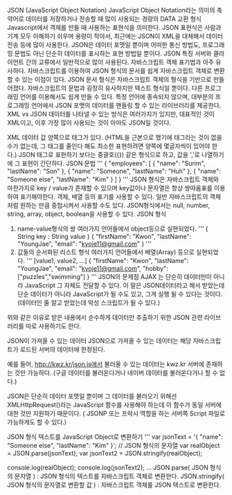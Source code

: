 JSON (JavaScript Object Notation)
JavaScript Object Notation라는 의미의 축약어로 데이터를 저장하거나 전송할 때 많이 사용되는 경량의 DATA 교환 형식
Javascript에서 객체를 만들 때 사용하는 표현식을 의미한다.
JSON 표현식은 사람과 기계 모두 이해하기 쉬우며 용량이 작아서, 최근에는 JSON이 XML을 대체해서 데이터 전송 등에 많이 사용한다.
JSON은 데이터 포맷일 뿐이며 어떠한 통신 방법도, 프로그래밍 문법도 아닌 단순히 데이터를 표시하는 표현 방법일 뿐이다.
JSON 특징
서버와 클라이언트 간의 교류에서 일반적으로 많이 사용된다.
자바스크립트 객체 표기법과 아주 유사하다.
자바스크립트를 이용하여 JSON 형식의 문서를 쉽게 자바스크립트 객체로 변환할 수 있는 이점이 있다.
JSON 문서 형식은 자바스크립트 객체의 형식을 기반으로 만들어졌다.
자바스크립트의 문법과 굉장히 유사하지만 텍스트 형식일 뿐이다.
다른 프로그래밍 언어를 이용해서도 쉽게 만들 수 있다.
특정 언어에 종속되지 않으며, 대부분의 프로그래밍 언어에서 JSON 포맷의 데이터를 핸들링 할 수 있는 라이브러리를 제공한다.
XML vs JSON
데이터를 나타낼 수 있는 방식은 여러가지가 있지만, 대표적인 것이 XML이고, 이후 가장 많이 사용되는 것이 아마도 JSON일 것이다.

XML
데이터 값 양쪽으로 태그가 있다.
(HTML을 근본으로 했기에 태그라는 것이 없을 수가 없는데, 그 태그를 줄인다 해도 최소한 표현하려면 양쪽에 몇글자씩이 있어야 한다.)
JSON
태그로 표현하기 보다는 중괄호({}) 같은 형식으로 하고, 값을 ','로 나열하기에 그 표현이 간단하다.
JSON 문법
'''
{
  "employees": [
    {
      "name": "Surim",
      "lastName": "Son"
    },
    {
      "name": "Someone",
      "lastName": "Huh"
    },
    {
      "name": "Someone else",
      "lastName": "Kim"
    } 
  ]
}
'''
JSON 형식은 자바스크립트 객체와 마찬가지로 key / value가 존재할 수 있으며 key값이나 문자열은 항상 쌍따옴표를 이용하여 표기해야한다.
객체, 배열 등의 표기를 사용할 수 있다.
일반 자바스크립트의 객체처럼 원하는 만큼 중첩시켜서 사용할 수도 있다.
JSON형식에서는 null, number, string, array, object, boolean을 사용할 수 있다.
JSON 형식
1. name-value형식의 쌍
여러가지 언어들에서 object등으로 실현되었다.
'''
{ String key : String value }
{
  "firstName": "Kwon",
  "lastName": "YoungJae",
  "email": "kyoje11@gmail.com"
}
'''
2. 값들의 순서화된 리스트 형식
여러가지 언어들에서 배열(Array) 등으로 실현되었다.
'''
[value1, value2, ...]
{
  "firstName": "Kwon",
  "lastName": "YoungJae",
  "email": "kyoje11@gmail.com",
  "hobby": ["puzzles","swimming"]
}
'''
JSON의 문제점
AJAX 는 단순히 데이터만이 아니라 JavaScript 그 자체도 전달할 수 있다. 이 말은 JSON데이터라고 해서 받았는데 단순 데이터가 아니라 JavaScript가 될 수도 있고, 그게 실행 될 수 있다는 것이다. (데이터인 줄 알고 받았는데 악성 스크립트가 될 수 있다.)

위와 같은 이유로 받은 내용에서 순수하게 데이터만 추출하기 위한 JSON 관련 라이브러리를 따로 사용하기도 한다.

JSON이 가져올 수 있는 데이터
JSON으로 가져올 수 있는 데이터는 해당 자바스크립트가 로드된 서버의 데이터에 한정된다.

예를 들어, http://kwz.kr/json.js에서 불러올 수 있는 데이터는 kwz.kr 서버에 존재하는 것만 가능하다. (구글 데이터를 불러온다거나 네이버 데이터를 불러온다거나 할 수 없다.)

JSON은 단순히 데이터 포맷일 뿐이며 그 데이터를 불러오기 위해선 XMLHttpRequest()라는 JavaScript 함수를 사용해야 하는데 이 함수가 동일 서버에 대한 것만 지원하기 때문이다. ( JSONP 또는 프락시 역할을 하는 서버쪽 Script 파일로 가능하게도 할 수 있다.)

JSON 형식 텍스트를 JavaScript Object로 변환하기
'''
var jsonText = '{ "name": "Someone else", "lastName": "Kim" }';  // JSON 형식의 문자열
var realObject = JSON.parse(jsonText);
var jsonText2 = JSON.stringify(realObject);

console.log(realObject);
console.log(jsonText2);
...
JSON.parse( JSON 형식의 문자열 ) : JSON 형식의 텍스트를 자바스크립트 객체로 변환한다.
JSON.stringify( JSON 형식의 문자열로 변환할 값 ) : 자바스크립트 객체를 JSON 텍스트로 변환한다.
